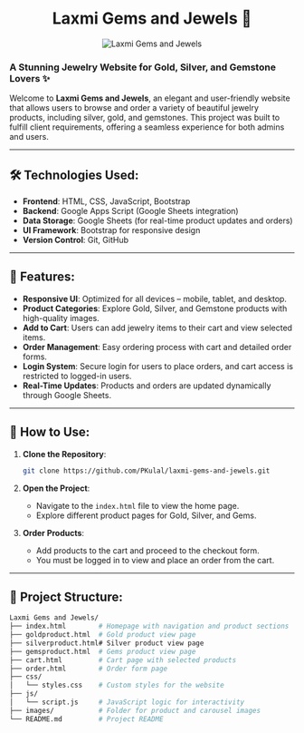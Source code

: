 <div align="center">
  <h1 align="center">Laxmi Gems and Jewels 💎</h1>  
    <img src="Demo.gif" alt="Laxmi Gems and Jewels" />  
</div>


### A Stunning Jewelry Website for Gold, Silver, and Gemstone Lovers ✨

Welcome to **Laxmi Gems and Jewels**, an elegant and user-friendly website that allows users to browse and order a variety of beautiful jewelry products, including silver, gold, and gemstones. This project was built to fulfill client requirements, offering a seamless experience for both admins and users.

---

## 🛠️ Technologies Used:
- **Frontend**: HTML, CSS, JavaScript, Bootstrap
- **Backend**: Google Apps Script (Google Sheets integration)
- **Data Storage**: Google Sheets (for real-time product updates and orders)
- **UI Framework**: Bootstrap for responsive design
- **Version Control**: Git, GitHub

---

## 🌟 Features:
- **Responsive UI**: Optimized for all devices – mobile, tablet, and desktop.
- **Product Categories**: Explore Gold, Silver, and Gemstone products with high-quality images.
- **Add to Cart**: Users can add jewelry items to their cart and view selected items.
- **Order Management**: Easy ordering process with cart and detailed order forms.
- **Login System**: Secure login for users to place orders, and cart access is restricted to logged-in users.
- **Real-Time Updates**: Products and orders are updated dynamically through Google Sheets.

---

## 🚀 How to Use:
1. **Clone the Repository**:
    ```bash
    git clone https://github.com/PKulal/laxmi-gems-and-jewels.git
    ```
2. **Open the Project**: 
   - Navigate to the `index.html` file to view the home page.
   - Explore different product pages for Gold, Silver, and Gems.
   
3. **Order Products**:
   - Add products to the cart and proceed to the checkout form.
   - You must be logged in to view and place an order from the cart.

---


## 📂 Project Structure:
```bash
Laxmi Gems and Jewels/
├── index.html        # Homepage with navigation and product sections
├── goldproduct.html  # Gold product view page
├── silverproduct.html# Silver product view page
├── gemsproduct.html  # Gems product view page
├── cart.html         # Cart page with selected products
├── order.html        # Order form page
├── css/
│   └── styles.css    # Custom styles for the website
├── js/
│   └── script.js     # JavaScript logic for interactivity
├── images/           # Folder for product and carousel images
└── README.md         # Project README
